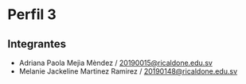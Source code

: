 # Perfil 3
## Integrantes
* Adriana Paola Mejìa Mèndez / 20190015@ricaldone.edu.sv
* Melanie Jackeline Martinez Ramirez / 20190148@ricaldone.edu.sv
